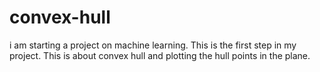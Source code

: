 # convex-hull
i am starting a project on machine learning. This is the first step in my project. This is about convex hull and plotting the hull points in the plane.
